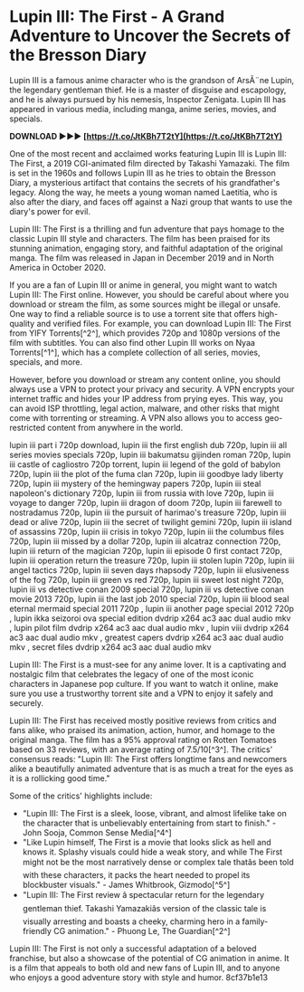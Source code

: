 
 
# Lupin III: The First - A Grand Adventure to Uncover the Secrets of the Bresson Diary
 
Lupin III is a famous anime character who is the grandson of ArsÃ¨ne Lupin, the legendary gentleman thief. He is a master of disguise and escapology, and he is always pursued by his nemesis, Inspector Zenigata. Lupin III has appeared in various media, including manga, anime series, movies, and specials.
 
**DOWNLOAD ►►► [https://t.co/JtKBh7T2tY](https://t.co/JtKBh7T2tY)**


 
One of the most recent and acclaimed works featuring Lupin III is Lupin III: The First, a 2019 CGI-animated film directed by Takashi Yamazaki. The film is set in the 1960s and follows Lupin III as he tries to obtain the Bresson Diary, a mysterious artifact that contains the secrets of his grandfather's legacy. Along the way, he meets a young woman named Laetitia, who is also after the diary, and faces off against a Nazi group that wants to use the diary's power for evil.
 
Lupin III: The First is a thrilling and fun adventure that pays homage to the classic Lupin III style and characters. The film has been praised for its stunning animation, engaging story, and faithful adaptation of the original manga. The film was released in Japan in December 2019 and in North America in October 2020.
 
If you are a fan of Lupin III or anime in general, you might want to watch Lupin III: The First online. However, you should be careful about where you download or stream the film, as some sources might be illegal or unsafe. One way to find a reliable source is to use a torrent site that offers high-quality and verified files. For example, you can download Lupin III: The First from YIFY Torrents[^2^], which provides 720p and 1080p versions of the film with subtitles. You can also find other Lupin III works on Nyaa Torrents[^1^], which has a complete collection of all series, movies, specials, and more.
 
However, before you download or stream any content online, you should always use a VPN to protect your privacy and security. A VPN encrypts your internet traffic and hides your IP address from prying eyes. This way, you can avoid ISP throttling, legal action, malware, and other risks that might come with torrenting or streaming. A VPN also allows you to access geo-restricted content from anywhere in the world.
 
lupin iii part i 720p download,  lupin iii the first english dub 720p,  lupin iii all series movies specials 720p,  lupin iii bakumatsu gijinden roman 720p,  lupin iii castle of cagliostro 720p torrent,  lupin iii legend of the gold of babylon 720p,  lupin iii the plot of the fuma clan 720p,  lupin iii goodbye lady liberty 720p,  lupin iii mystery of the hemingway papers 720p,  lupin iii steal napoleon's dictionary 720p,  lupin iii from russia with love 720p,  lupin iii voyage to danger 720p,  lupin iii dragon of doom 720p,  lupin iii farewell to nostradamus 720p,  lupin iii the pursuit of harimao's treasure 720p,  lupin iii dead or alive 720p,  lupin iii the secret of twilight gemini 720p,  lupin iii island of assassins 720p,  lupin iii crisis in tokyo 720p,  lupin iii the columbus files 720p,  lupin iii missed by a dollar 720p,  lupin iii alcatraz connection 720p,  lupin iii return of the magician 720p,  lupin iii episode 0 first contact 720p,  lupin iii operation return the treasure 720p,  lupin iii stolen lupin 720p,  lupin iii angel tactics 720p,  lupin iii seven days rhapsody 720p,  lupin iii elusiveness of the fog 720p,  lupin iii green vs red 720p,  lupin iii sweet lost night 720p,  lupin iii vs detective conan 2009 special 720p,  lupin iii vs detective conan movie 2013 720p,  lupin iii the last job 2010 special 720p,  lupin iii blood seal eternal mermaid special 2011 720p ,  lupin iii another page special 2012 720p ,  lupin ikka seizoroi ova special edition dvdrip x264 ac3 aac dual audio mkv ,  lupin pilot film dvdrip x264 ac3 aac dual audio mkv ,  lupin viii dvdrip x264 ac3 aac dual audio mkv ,  greatest capers dvdrip x264 ac3 aac dual audio mkv ,  secret files dvdrip x264 ac3 aac dual audio mkv
 
Lupin III: The First is a must-see for any anime lover. It is a captivating and nostalgic film that celebrates the legacy of one of the most iconic characters in Japanese pop culture. If you want to watch it online, make sure you use a trustworthy torrent site and a VPN to enjoy it safely and securely.

Lupin III: The First has received mostly positive reviews from critics and fans alike, who praised its animation, action, humor, and homage to the original manga. The film has a 95% approval rating on Rotten Tomatoes based on 33 reviews, with an average rating of 7.5/10[^3^]. The critics' consensus reads: "Lupin III: The First offers longtime fans and newcomers alike a beautifully animated adventure that is as much a treat for the eyes as it is a rollicking good time."
 
Some of the critics' highlights include:
 
- "Lupin III: The First is a sleek, loose, vibrant, and almost lifelike take on the character that is unbelievably entertaining from start to finish." - John Sooja, Common Sense Media[^4^]
- "Like Lupin himself, The First is a movie that looks slick as hell and knows it. Splashy visuals could hide a weak story, and while The First might not be the most narratively dense or complex tale thatâs been told with these characters, it packs the heart needed to propel its blockbuster visuals." - James Whitbrook, Gizmodo[^5^]
- "Lupin III: The First review â spectacular return for the legendary gentleman thief. Takashi Yamazakiâs version of the classic tale is visually arresting and boasts a cheeky, charming hero in a family-friendly CG animation." - Phuong Le, The Guardian[^2^]

Lupin III: The First is not only a successful adaptation of a beloved franchise, but also a showcase of the potential of CG animation in anime. It is a film that appeals to both old and new fans of Lupin III, and to anyone who enjoys a good adventure story with style and humor.
 8cf37b1e13
 
